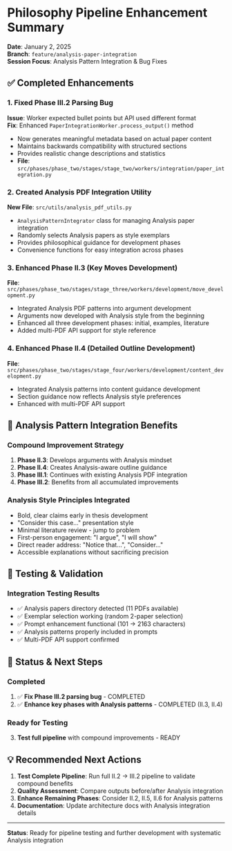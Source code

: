 # Philosophy Pipeline Enhancement Summary

**Date**: January 2, 2025  
**Branch**: `feature/analysis-paper-integration`  
**Session Focus**: Analysis Pattern Integration & Bug Fixes

## ✅ Completed Enhancements

### 1. Fixed Phase III.2 Parsing Bug
**Issue**: Worker expected bullet points but API used different format  
**Fix**: Enhanced `PaperIntegrationWorker.process_output()` method
- Now generates meaningful metadata based on actual paper content
- Maintains backwards compatibility with structured sections
- Provides realistic change descriptions and statistics
- **File**: `src/phases/phase_two/stages/stage_two/workers/integration/paper_integration.py`

### 2. Created Analysis PDF Integration Utility
**New File**: `src/utils/analysis_pdf_utils.py`
- `AnalysisPatternIntegrator` class for managing Analysis paper integration
- Randomly selects Analysis papers as style exemplars
- Provides philosophical guidance for development phases
- Convenience functions for easy integration across phases

### 3. Enhanced Phase II.3 (Key Moves Development)
**File**: `src/phases/phase_two/stages/stage_three/workers/development/move_development.py`
- Integrated Analysis PDF patterns into argument development
- Arguments now developed with Analysis style from the beginning
- Enhanced all three development phases: initial, examples, literature
- Added multi-PDF API support for style reference

### 4. Enhanced Phase II.4 (Detailed Outline Development)
**File**: `src/phases/phase_two/stages/stage_four/workers/development/content_development.py`
- Integrated Analysis patterns into content guidance development
- Section guidance now reflects Analysis style preferences
- Enhanced with multi-PDF API support

## 🎯 Analysis Pattern Integration Benefits

### Compound Improvement Strategy
1. **Phase II.3**: Develops arguments with Analysis mindset
2. **Phase II.4**: Creates Analysis-aware outline guidance  
3. **Phase III.1**: Continues with existing Analysis PDF integration
4. **Phase III.2**: Benefits from all accumulated improvements

### Analysis Style Principles Integrated
- Bold, clear claims early in thesis development
- "Consider this case..." presentation style
- Minimal literature review - jump to problem
- First-person engagement: "I argue", "I will show"
- Direct reader address: "Notice that...", "Consider..."
- Accessible explanations without sacrificing precision

## 🧪 Testing & Validation

### Integration Testing Results
- ✅ Analysis papers directory detected (11 PDFs available)
- ✅ Exemplar selection working (random 2-paper selection)
- ✅ Prompt enhancement functional (101 → 2163 characters)
- ✅ Analysis patterns properly included in prompts
- ✅ Multi-PDF API support confirmed

## 🚀 Status & Next Steps

### Completed
1. ✅ **Fix Phase III.2 parsing bug** - COMPLETED
2. ✅ **Enhance key phases with Analysis patterns** - COMPLETED (II.3, II.4)

### Ready for Testing
3. **Test full pipeline** with compound improvements - READY

## 💡 Recommended Next Actions

1. **Test Complete Pipeline**: Run full II.2 → III.2 pipeline to validate compound benefits
2. **Quality Assessment**: Compare outputs before/after Analysis integration
3. **Enhance Remaining Phases**: Consider II.2, II.5, II.6 for Analysis patterns
4. **Documentation**: Update architecture docs with Analysis integration details

---

**Status**: Ready for pipeline testing and further development with systematic Analysis integration 